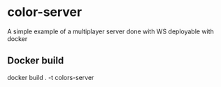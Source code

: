 # color-server
A simple example of a multiplayer server done with WS deployable with docker

## Docker build
docker build . -t colors-server
